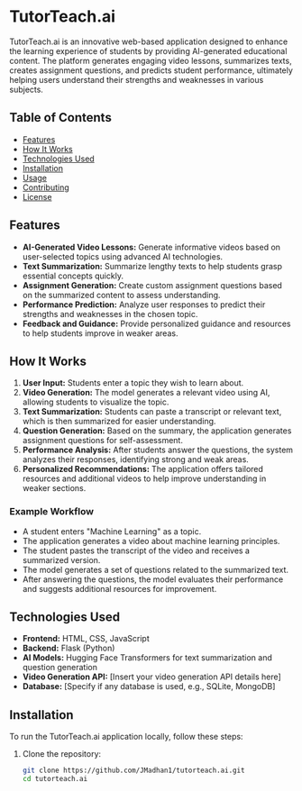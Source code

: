 # TutorTeach.ai

TutorTeach.ai is an innovative web-based application designed to enhance the learning experience of students by providing AI-generated educational content. The platform generates engaging video lessons, summarizes texts, creates assignment questions, and predicts student performance, ultimately helping users understand their strengths and weaknesses in various subjects.

## Table of Contents

- [Features](#features)
- [How It Works](#how-it-works)
- [Technologies Used](#technologies-used)
- [Installation](#installation)
- [Usage](#usage)
- [Contributing](#contributing)
- [License](#license)

## Features

- **AI-Generated Video Lessons:** Generate informative videos based on user-selected topics using advanced AI technologies.
- **Text Summarization:** Summarize lengthy texts to help students grasp essential concepts quickly.
- **Assignment Generation:** Create custom assignment questions based on the summarized content to assess understanding.
- **Performance Prediction:** Analyze user responses to predict their strengths and weaknesses in the chosen topic.
- **Feedback and Guidance:** Provide personalized guidance and resources to help students improve in weaker areas.

## How It Works

1. **User Input:** Students enter a topic they wish to learn about.
2. **Video Generation:** The model generates a relevant video using AI, allowing students to visualize the topic.
3. **Text Summarization:** Students can paste a transcript or relevant text, which is then summarized for easier understanding.
4. **Question Generation:** Based on the summary, the application generates assignment questions for self-assessment.
5. **Performance Analysis:** After students answer the questions, the system analyzes their responses, identifying strong and weak areas.
6. **Personalized Recommendations:** The application offers tailored resources and additional videos to help improve understanding in weaker sections.

### Example Workflow

- A student enters "Machine Learning" as a topic.
- The application generates a video about machine learning principles.
- The student pastes the transcript of the video and receives a summarized version.
- The model generates a set of questions related to the summarized text.
- After answering the questions, the model evaluates their performance and suggests additional resources for improvement.

## Technologies Used

- **Frontend:** HTML, CSS, JavaScript
- **Backend:** Flask (Python)
- **AI Models:** Hugging Face Transformers for text summarization and question generation
- **Video Generation API:** [Insert your video generation API details here]
- **Database:** [Specify if any database is used, e.g., SQLite, MongoDB]

## Installation

To run the TutorTeach.ai application locally, follow these steps:

1. Clone the repository:
   ```bash
   git clone https://github.com/JMadhan1/tutorteach.ai.git
   cd tutorteach.ai


